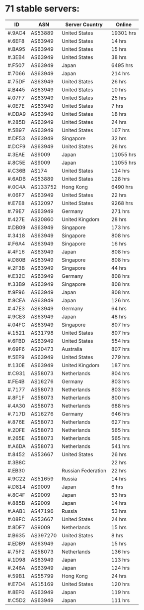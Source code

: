 # 71 stable servers:

| ID | ASN | Server Country | Online |
| ------ | ------ | ------ | ------ |
| #.9AC4 | AS53889 | United States | 19301 hrs |
| #.6EF8 | AS63949 | United States | 14 hrs |
| #.BA95 | AS63949 | United States | 15 hrs |
| #.3EB4 | AS63949 | United States | 38 hrs |
| #.F507 | AS63949 | Japan | 6495 hrs |
| #.7066 | AS63949 | Japan | 214 hrs |
| #.75DF | AS63949 | United States | 26 hrs |
| #.B445 | AS63949 | United States | 10 hrs |
| #.07F7 | AS63949 | United States | 25 hrs |
| #.0E7E | AS63949 | United States | 7 hrs |
| #.DDA9 | AS63949 | United States | 18 hrs |
| #.285D | AS63949 | United States | 24 hrs |
| #.5B97 | AS63949 | United States | 167 hrs |
| #.DF53 | AS63949 | Singapore | 32 hrs |
| #.DCF9 | AS63949 | United States | 26 hrs |
| #.3EAE | AS9009 | Japan | 11055 hrs |
| #.8C5E | AS9009 | Japan | 11055 hrs |
| #.C36B | AS174 | United States | 114 hrs |
| #.6ADB | AS53889 | United States | 128 hrs |
| #.0C4A | AS133752 | Hong Kong | 6490 hrs |
| #.06F7 | AS63949 | United States | 22 hrs |
| #.E7E8 | AS32097 | United States | 9268 hrs |
| #.79E7 | AS63949 | Germany | 271 hrs |
| #.427E | AS20860 | United Kingdom | 28 hrs |
| #.DB09 | AS63949 | Singapore | 173 hrs |
| #.3418 | AS63949 | Singapore | 808 hrs |
| #.F6A4 | AS63949 | Singapore | 16 hrs |
| #.4F16 | AS63949 | Japan | 808 hrs |
| #.D80B | AS63949 | Singapore | 808 hrs |
| #.2F3B | AS63949 | Singapore | 44 hrs |
| #.E32C | AS63949 | Germany | 808 hrs |
| #.33B9 | AS63949 | Singapore | 808 hrs |
| #.9F96 | AS63949 | Japan | 808 hrs |
| #.8CEA | AS63949 | Japan | 126 hrs |
| #.47E3 | AS63949 | Germany | 64 hrs |
| #.9CE3 | AS63949 | Japan | 48 hrs |
| #.04FC | AS63949 | Singapore | 807 hrs |
| #.1521 | AS31798 | United States | 807 hrs |
| #.6FBD | AS63949 | United States | 554 hrs |
| #.69F6 | AS20473 | Australia | 807 hrs |
| #.5EF9 | AS63949 | United States | 279 hrs |
| #.130E | AS63949 | United Kingdom | 187 hrs |
| #.C931 | AS58073 | Netherlands | 804 hrs |
| #.FE4B | AS16276 | Germany | 803 hrs |
| #.7177 | AS58073 | Netherlands | 803 hrs |
| #.8F1F | AS58073 | Netherlands | 800 hrs |
| #.4A30 | AS58073 | Netherlands | 688 hrs |
| #.717D | AS16276 | Germany | 646 hrs |
| #.876E | AS58073 | Netherlands | 627 hrs |
| #.2DFE | AS58073 | Netherlands | 565 hrs |
| #.265E | AS58073 | Netherlands | 565 hrs |
| #.A6DA | AS58073 | Netherlands | 541 hrs |
| #.8452 | AS53667 | United States | 26 hrs |
| #.3B8C |  |  | 22 hrs |
| #.EB30 |  | Russian Federation | 22 hrs |
| #.9C22 | AS51659 | Russia | 14 hrs |
| #.D814 | AS9009 | Japan | 6 hrs |
| #.8C4F | AS9009 | Japan | 53 hrs |
| #.885B | AS9009 | Japan | 14 hrs |
| #.AAB1 | AS47196 | Russia | 53 hrs |
| #.08FC | AS53667 | United States | 24 hrs |
| #.8DF7 | AS9009 | Netherlands | 15 hrs |
| #.B635 | AS397270 | United States | 8 hrs |
| #.EDB9 | AS63949 | Japan | 15 hrs |
| #.75F2 | AS58073 | Netherlands | 136 hrs |
| #.1D98 | AS63949 | Japan | 113 hrs |
| #.246A | AS63949 | Japan | 124 hrs |
| #.59B1 | AS55799 | Hong Kong | 24 hrs |
| #.E7D4 | AS15169 | United States | 120 hrs |
| #.8EF0 | AS63949 | Japan | 119 hrs |
| #.C5D2 | AS63949 | Japan | 111 hrs |

